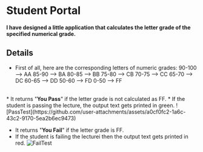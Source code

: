 # Student Portal

<b>I have designed a little application that calculates the letter grade of the specified numerical grade.</b>

## Details
* First of all, here are the corresponding letters of numeric grades:
  90-100 --> AA
  85-90 --> BA
  80-85 --> BB
  75-80 --> CB
  70-75 --> CC
  65-70 --> DC
  60-65 --> DD
  50-60 --> FD
  0-50 --> FF
<br>
* It returns "<b>You Pass</b>" if the letter grade is not calculated as FF.
* If the student is passing the lecture, the output text gets printed in green.
![PassTest](https://github.com/user-attachments/assets/a0cf0fc2-1a6c-43c2-9170-5ea2b6ec9473)

* It returns "<b>You Fail</b>" if the letter grade is FF.
* If the student is failing the lecturei then the output text gets printed in red.
![FailTest](https://github.com/user-attachments/assets/2d4281d7-30f0-4d85-9372-22715f24a9c4)


